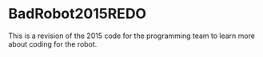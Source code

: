 # BadRobot2015REDO
This is a revision of the 2015 code for the programming team to learn more about coding for the robot.
